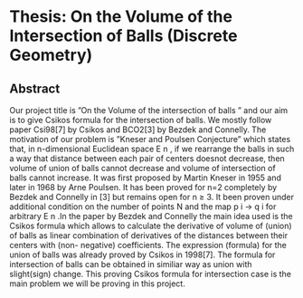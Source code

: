 # Thesis: On the Volume of the Intersection of Balls (Discrete Geometry)

## Abstract
Our project title is ”On the Volume of the intersection of balls ” and our aim
is to give Csikos formula for the intersection of balls. We mostly follow paper
Csi98[7] by Csikos and BCO2[3] by Bezdek and Connelly. The motivation of our
problem is ”Kneser and Poulsen Conjecture” which states that, in n-dimensional
Euclidean space E n , if we rearrange the balls in such a way that distance between
each pair of centers doesnot decrease, then volume of union of balls cannot decrease
and volume of intersection of balls cannot increase. It was first proposed by Martin
Kneser in 1955 and later in 1968 by Arne Poulsen. It has been proved for n=2
completely by Bezdek and Connelly in [3] but remains open for n ≥ 3. It been
proven under additional condition on the number of points N and the map p i → q i
for arbitrary E n .In the paper by Bezdek and Connelly the main idea used is the
Csikos formula which allows to calculate the derivative of volume of (union) of balls
as linear combination of derivatives of the distances between their centers with (non-
negative) coefficients. The expression (formula) for the union of balls was already
proved by Csikos in 1998[7]. The formula for intersection of balls can be obtained
in similiar way as union with slight(sign) change. This proving Csikos formula for
intersection case is the main problem we will be proving in this project.
